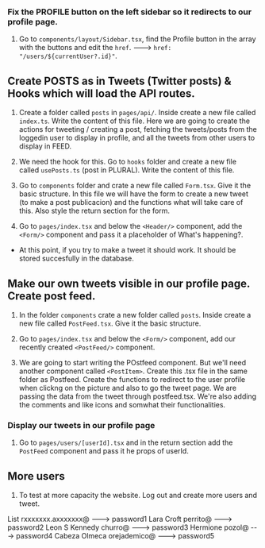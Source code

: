 ### Fix the PROFILE button on the left sidebar so it redirects to our profile page.

1. Go to `components/layout/Sidebar.tsx`, find the Profile button in the array with the buttons and edit the `href`. ---> `href: "/users/${currentUser?.id}"`.

## Create POSTS as in Tweets (Twitter posts) & Hooks which will load the API routes.

1. Create a folder called `posts` in `pages/api/`. Inside create a new file called `index.ts`. Write the content of this file. Here we are going to create the actions for tweeting / creating a post, fetching the tweets/posts from the loggedin user to display in profile, and all the tweets from other users to display in FEED.

2. We need the hook for this. Go to `hooks` folder and create a new file called `usePosts.ts` (post in PLURAL). Write the content of this file.

3. Go to `components` folder and crate a new file called `Form.tsx`. Give it the basic structure. In this file we will have the form to create a new tweet (to make a post publicacion) and the functions what will take care of this. Also style the return section for the form.

4. Go to `pages/index.tsx` and below the `<Header/>` component, add the `<Form/>` component and pass it a placeholder of What's happening?.

-   At this point, if you try to make a tweet it should work. It should be stored succesfully in the database.

## Make our own tweets visible in our profile page. Create post feed.

1. In the folder `components` crate a new folder called `posts`. Inside create a new file called `PostFeed.tsx`. Give it the basic structure.

2. Go to `pages/index.tsx` and below the `<Form/>` component, add our recently created `<PostFeed/>` component.

3. We are going to start writing the POstfeed component. But we'll need another component called `<PostItem>`. Create this .tsx file in the same folder as Postfeed. Create the functions to redirect to the user profile when clickng on the picture and also to go the tweet page. We are passing the data from the tweet through postfeed.tsx. We're also adding the comments and like icons and somwhat their functionalities.

### Display our tweets in our profile page

1. Go to `pages/users/[userId].tsx` and in the return section add the `PostFeed` component and pass it he props of userId.

## More users

1. To test at more capacity the website. Log out and create more users and tweet.

List
rxxxxxxx.axxxxxxx@ ---> password1
Lara Croft perrito@ ---> password2
Leon S Kennedy churro@ ---> password3
Hermione pozol@ ---> password4
Cabeza Olmeca orejademico@ ---> password5
